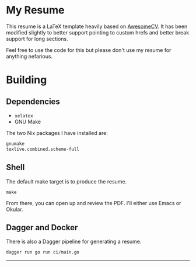 # My Resume

This resume is a LaTeX template heavily based on [AwesomeCV](https://github.com/posquit0/Awesome-CV). It has been modified slightly to better support pointing to custom hrefs and better break support for long sections.

Feel free to use the code for this but please don't use my resume for anything nefarious.

# Building

## Dependencies

* `xelatex`
* GNU Make

The two Nix packages I have installed are:

``` sh
gnumake
texlive.combined.scheme-full 
```

## Shell

The default make target is to produce the resume.

```
make
```

From there, you can open up and review the PDF. I'll either use Emacs or Okular.

## Dagger and Docker

There is also a Dagger pipeline for generating a resume.

``` sh
dagger run go run ci/main.go
```

---
